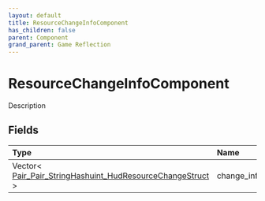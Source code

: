 ```yaml
---
layout: default
title: ResourceChangeInfoComponent
has_children: false
parent: Component
grand_parent: Game Reflection
---
```

# ResourceChangeInfoComponent
Description 

## Fields
| Type | Name |
|:-------------|:--------------|
| Vector< [Pair_Pair_StringHashuint_HudResourceChangeStruct](/game-reflection/classes/pair__pair__string_hashuint__hud_resource_change_struct.md) > | change_info |
